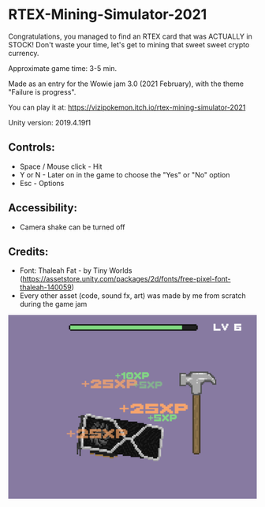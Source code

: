 # RTEX-Mining-Simulator-2021

Congratulations, you managed to find an RTEX card that was ACTUALLY in STOCK! Don't waste your time, let's get to mining that sweet sweet crypto currency.

Approximate game time: 3-5 min.

Made as an entry for the Wowie jam 3.0 (2021 February), with the theme "Failure is progress".

You can play it at: https://vizipokemon.itch.io/rtex-mining-simulator-2021

Unity version: 2019.4.19f1

## Controls: 

* Space / Mouse click - Hit
* Y or N - Later on in the game to choose the "Yes" or "No" option
* Esc - Options

## Accessibility: 

* Camera shake can be turned off

## Credits:

* Font:  Thaleah Fat - by Tiny Worlds (https://assetstore.unity.com/packages/2d/fonts/free-pixel-font-thaleah-140059)
* Every other asset (code, sound fx, art) was made by me from scratch during the game jam

![](gameplayScreenshot.PNG)
